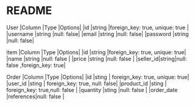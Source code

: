 # README

User 
|Column   |Type    |Options|
|id	      |string  |foreign_key: true, unique: true |
|username |string  |null: false|
|email    |string  |null: false|
|password |string  |null: false|


item
|Column   |Type   |Options|
|id       |string |foreign_key: true, unique: true|
|name     |string |null: false |
|price    |string |null: false |
|seller_id|string|null: false ,foreign_key: true|


Order 
|Column     |Type      |Options|
|id         |sting     | foreign_key: true, unique: true|
|user_id    |sting     | foreign_key: true, null: false|
|product_id |sting     | foreign_key: true,null: false |
|quantity   |sting     |null: false  |
|order_date |references|null: false  |



